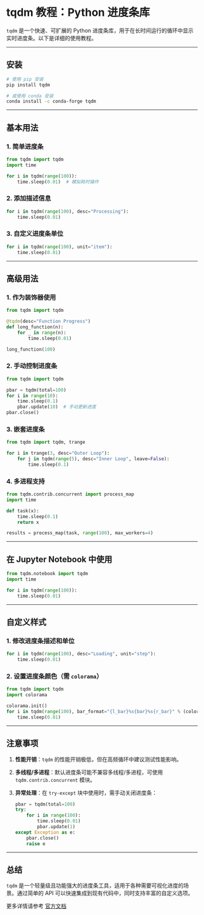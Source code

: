 # tqdm 教程：Python 进度条库

`tqdm` 是一个快速、可扩展的 Python 进度条库，用于在长时间运行的循环中显示实时进度条。以下是详细的使用教程。

---

## 安装

```bash
# 使用 pip 安装
pip install tqdm

# 或使用 conda 安装
conda install -c conda-forge tqdm
```

---

## 基本用法

### 1. 简单进度条

```python
from tqdm import tqdm
import time

for i in tqdm(range(100)):
    time.sleep(0.01)  # 模拟耗时操作
```

### 2. 添加描述信息

```python
for i in tqdm(range(100), desc="Processing"):
    time.sleep(0.01)
```

### 3. 自定义进度条单位

```python
for i in tqdm(range(100), unit="item"):
    time.sleep(0.01)
```

---

## 高级用法

### 1. 作为装饰器使用

```python
from tqdm import tqdm

@tqdm(desc="Function Progress")
def long_function(n):
    for _ in range(n):
        time.sleep(0.01)

long_function(100)
```

### 2. 手动控制进度条

```python
from tqdm import tqdm

pbar = tqdm(total=100)
for i in range(10):
    time.sleep(0.1)
    pbar.update(10)  # 手动更新进度
pbar.close()
```

### 3. 嵌套进度条

```python
from tqdm import tqdm, trange

for i in trange(3, desc="Outer Loop"):
    for j in tqdm(range(5), desc="Inner Loop", leave=False):
        time.sleep(0.1)
```

### 4. 多进程支持

```python
from tqdm.contrib.concurrent import process_map
import time

def task(x):
    time.sleep(0.1)
    return x

results = process_map(task, range(100), max_workers=4)
```

---

## 在 Jupyter Notebook 中使用

```python
from tqdm.notebook import tqdm
import time

for i in tqdm(range(100)):
    time.sleep(0.01)
```

---

## 自定义样式

### 1. 修改进度条描述和单位

```python
for i in tqdm(range(100), desc="Loading", unit="step"):
    time.sleep(0.01)
```

### 2. 设置进度条颜色（需 `colorama`）

```python
from tqdm import tqdm
import colorama

colorama.init()
for i in tqdm(range(100), bar_format="{l_bar}%s{bar}%s{r_bar}" % (colorama.Fore.RED, colorama.Fore.RESET)):
    time.sleep(0.01)
```

---

## 注意事项

1. **性能开销**：`tqdm` 的性能开销极低，但在高频循环中建议测试性能影响。
2. **多线程/多进程**：默认进度条可能不兼容多线程/多进程，可使用 `tqdm.contrib.concurrent` 模块。
3. **异常处理**：在 `try-except` 块中使用时，需手动关闭进度条：

   ```python
   pbar = tqdm(total=100)
   try:
       for i in range(100):
           time.sleep(0.01)
           pbar.update(1)
   except Exception as e:
       pbar.close()
       raise e
   ```

---

## 总结

`tqdm` 是一个轻量级且功能强大的进度条工具，适用于各种需要可视化进度的场景。通过简单的 API 可以快速集成到现有代码中，同时支持丰富的自定义选项。

更多详情请参考 [官方文档](https://github.com/tqdm/tqdm)
